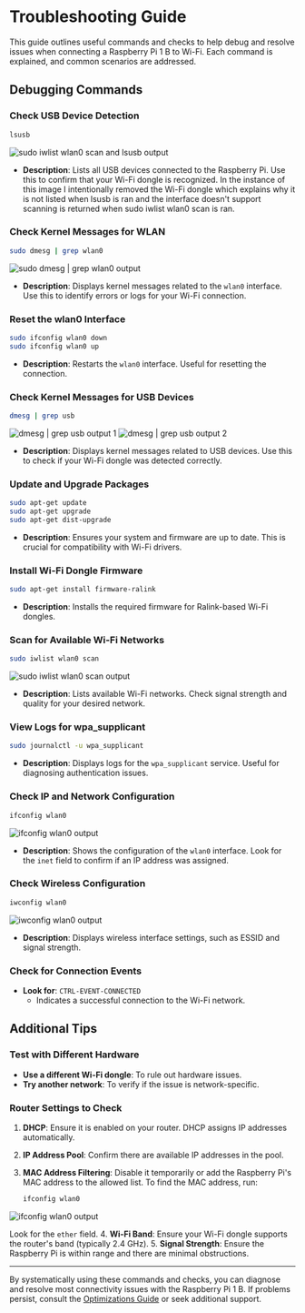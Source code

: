 # Troubleshooting Guide

This guide outlines useful commands and checks to help debug and resolve issues when connecting a Raspberry Pi 1 B to Wi-Fi. Each command is explained, and common scenarios are addressed.

## Debugging Commands

### Check USB Device Detection

```bash
lsusb
```

![sudo iwlist wlan0 scan and lsusb output](/images/IMG_8593.jpg)

- **Description**: Lists all USB devices connected to the Raspberry Pi. Use this to confirm that your Wi-Fi dongle is recognized. In the instance of this image I intentionally removed the Wi-Fi dongle which explains why it is not listed when lsusb is ran and the interface doesn't support scanning is returned when sudo iwlist wlan0 scan is ran.

### Check Kernel Messages for WLAN

```bash
sudo dmesg | grep wlan0
```

![sudo dmesg | grep wlan0 output](/images/IMG_8584.jpg)

- **Description**: Displays kernel messages related to the `wlan0` interface. Use this to identify errors or logs for your Wi-Fi connection.

### Reset the wlan0 Interface

```bash
sudo ifconfig wlan0 down
sudo ifconfig wlan0 up
```

- **Description**: Restarts the `wlan0` interface. Useful for resetting the connection.

### Check Kernel Messages for USB Devices

```bash
dmesg | grep usb
```

![dmesg | grep usb output 1](/images/IMG_8585.jpg)
![dmesg | grep usb output 2](/images/IMG_8586.jpg)

- **Description**: Displays kernel messages related to USB devices. Use this to check if your Wi-Fi dongle was detected correctly.

### Update and Upgrade Packages

```bash
sudo apt-get update
sudo apt-get upgrade
sudo apt-get dist-upgrade
```

- **Description**: Ensures your system and firmware are up to date. This is crucial for compatibility with Wi-Fi drivers.

### Install Wi-Fi Dongle Firmware

```bash
sudo apt-get install firmware-ralink
```

- **Description**: Installs the required firmware for Ralink-based Wi-Fi dongles.

### Scan for Available Wi-Fi Networks

```bash
sudo iwlist wlan0 scan
```

![sudo iwlist wlan0 scan output](/images/IMG_8583.jpg)

- **Description**: Lists available Wi-Fi networks. Check signal strength and quality for your desired network.

### View Logs for wpa_supplicant

```bash
sudo journalctl -u wpa_supplicant
```

- **Description**: Displays logs for the `wpa_supplicant` service. Useful for diagnosing authentication issues.

### Check IP and Network Configuration

```bash
ifconfig wlan0
```

![ifconfig wlan0 output](/images/IMG_8587.jpg)

- **Description**: Shows the configuration of the `wlan0` interface. Look for the `inet` field to confirm if an IP address was assigned.

### Check Wireless Configuration

```bash
iwconfig wlan0
```

![iwconfig wlan0 output](/images/IMG_8582.jpg)

- **Description**: Displays wireless interface settings, such as ESSID and signal strength.

### Check for Connection Events
- **Look for**: `CTRL-EVENT-CONNECTED`
  - Indicates a successful connection to the Wi-Fi network.

## Additional Tips

### Test with Different Hardware
- **Use a different Wi-Fi dongle**: To rule out hardware issues.
- **Try another network**: To verify if the issue is network-specific.

### Router Settings to Check
1. **DHCP**: Ensure it is enabled on your router. DHCP assigns IP addresses automatically.
2. **IP Address Pool**: Confirm there are available IP addresses in the pool.
3. **MAC Address Filtering**: Disable it temporarily or add the Raspberry Pi's MAC address to the allowed list. To find the MAC address, run:

   ```bash
   ifconfig wlan0
   ```
   
![ifconfig wlan0 output](/images/IMG_8587.jpg)
   
   Look for the `ether` field.
4. **Wi-Fi Band**: Ensure your Wi-Fi dongle supports the router's band (typically 2.4 GHz).
5. **Signal Strength**: Ensure the Raspberry Pi is within range and there are minimal obstructions.

---

By systematically using these commands and checks, you can diagnose and resolve most connectivity issues with the Raspberry Pi 1 B. If problems persist, consult the [Optimizations Guide](optimizations.md) or seek additional support.
